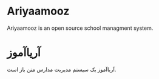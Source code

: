 # Ariyaamooz

Ariyaamooz is an open source school managment system.

# آریاآموز

آریاآموز یک سیستم مدیریت مدارس متن باز است.